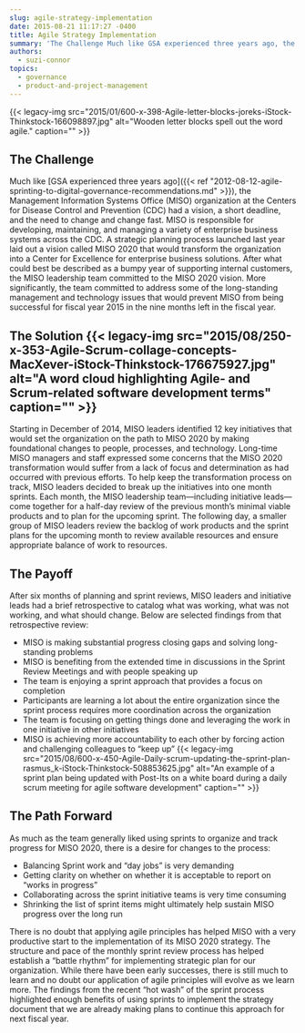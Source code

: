 ```yaml
---
slug: agile-strategy-implementation
date: 2015-08-21 11:17:27 -0400
title: Agile Strategy Implementation
summary: 'The Challenge Much like GSA experienced three years ago, the Management Information Systems Office (MISO) organization at the Centers for Disease Control and Prevention (CDC) had a vision, a short deadline, and the need to change and change fast. MISO is responsible for developing, maintaining, and managing a variety of enterprise business systems across the CDC.'
authors:
  - suzi-connor
topics:
  - governance
  - product-and-project-management
---
```


{{< legacy-img src="2015/01/600-x-398-Agile-letter-blocks-joreks-iStock-Thinkstock-166098897.jpg" alt="Wooden letter blocks spell out the word agile." caption="" >}} 

## The Challenge

Much like [GSA experienced three years ago]({{< ref "2012-08-12-agile-sprinting-to-digital-governance-recommendations.md" >}}), the Management Information Systems Office (MISO) organization at the Centers for Disease Control and Prevention (CDC) had a vision, a short deadline, and the need to change and change fast. MISO is responsible for developing, maintaining, and managing a variety of enterprise business systems across the CDC. A strategic planning process launched last year laid out a vision called MISO 2020 that would transform the organization into a Center for Excellence for enterprise business solutions. After what could best be described as a bumpy year of supporting internal customers, the MISO leadership team committed to the MISO 2020 vision. More significantly, the team committed to address some of the long-standing management and technology issues that would prevent MISO from being successful for fiscal year 2015 in the nine months left in the fiscal year.

## The Solution {{< legacy-img src="2015/08/250-x-353-Agile-Scrum-collage-concepts-MacXever-iStock-Thinkstock-176675927.jpg" alt="A word cloud highlighting Agile- and Scrum-related software development terms" caption="" >}} 

Starting in December of 2014, MISO leaders identified 12 key initiatives that would set the organization on the path to MISO 2020 by making foundational changes to people, processes, and technology. Long-time MISO managers and staff expressed some concerns that the MISO 2020 transformation would suffer from a lack of focus and determination as had occurred with previous efforts. To help keep the transformation process on track, MISO leaders decided to break up the initiatives into one month sprints. Each month, the MISO leadership team—including initiative leads—come together for a half-day review of the previous month’s minimal viable products and to plan for the upcoming sprint. The following day, a smaller group of MISO leaders review the backlog of work products and the sprint plans for the upcoming month to review available resources and ensure appropriate balance of work to resources.

## The Payoff

After six months of planning and sprint reviews, MISO leaders and initiative leads had a brief retrospective to catalog what was working, what was not working, and what should change. Below are selected findings from that retrospective review:

  * MISO is making substantial progress closing gaps and solving long-standing problems
  * MISO is benefiting from the extended time in discussions in the Sprint Review Meetings and with people speaking up
  * The team is enjoying a sprint approach that provides a focus on completion
  * Participants are learning a lot about the entire organization since the sprint process requires more coordination across the organization
  * The team is focusing on getting things done and leveraging the work in one initiative in other initiatives
  * MISO is achieving more accountability to each other by forcing action and challenging colleagues to “keep up” {{< legacy-img src="2015/08/600-x-450-Agile-Daily-scrum-updating-the-sprint-plan-rasmus_k-iStock-Thinkstock-508853625.jpg" alt="An example of a sprint plan being updated with Post-Its on a white board during a daily scrum meeting for agile software development" caption="" >}} 

## The Path Forward

As much as the team generally liked using sprints to organize and track progress for MISO 2020, there is a desire for changes to the process:

  * Balancing Sprint work and “day jobs” is very demanding
  * Getting clarity on whether on whether it is acceptable to report on “works in progress”
  * Collaborating across the sprint initiative teams is very time consuming
  * Shrinking the list of sprint items might ultimately help sustain MISO progress over the long run

There is no doubt that applying agile principles has helped MISO with a very productive start to the implementation of its MISO 2020 strategy. The structure and pace of the monthly sprint review process has helped establish a “battle rhythm” for implementing strategic plan for our organization. While there have been early successes, there is still much to learn and no doubt our application of agile principles will evolve as we learn more. The findings from the recent “hot wash” of the sprint process highlighted enough benefits of using sprints to implement the strategy document that we are already making plans to continue this approach for next fiscal year.
